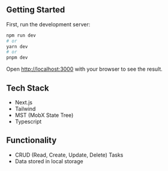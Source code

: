 

## Getting Started

First, run the development server:

```bash
npm run dev
# or
yarn dev
# or
pnpm dev
```

Open [http://localhost:3000](http://localhost:3000) with your browser to see the result.


## Tech Stack

- Next.js
- Tailwind
- MST (MobX State Tree)
- Typescript


## Functionality


- CRUD (Read, Create, Update, Delete) Tasks
- Data stored in local storage
